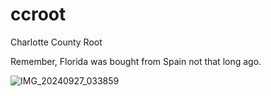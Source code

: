 # ccroot
Charlotte County Root 

Remember, Florida was bought from Spain not that long ago. 

![IMG_20240927_033859](https://github.com/user-attachments/assets/25427923-30c7-4a0e-837b-6587fad582da)
